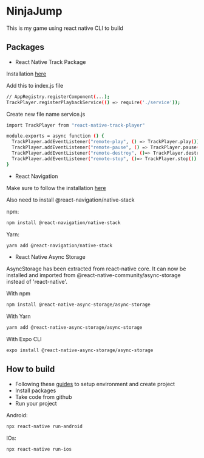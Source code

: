 # NinjaJump
This is my game using react native CLI to build
## Packages
* React Native Track Package

Installation [here](https://react-native-track-player.js.org/docs/basics/installation)

Add this to index.js file
```sh
// AppRegistry.registerComponent(...);
TrackPlayer.registerPlaybackService(() => require('./service'));
```
Create new file name service.js

```sh
import TrackPlayer from "react-native-track-player"

module.exports = async function () {
  TrackPlayer.addEventListener("remote-play", () => TrackPlayer.play())
  TrackPlayer.addEventListener("remote-pause", () => TrackPlayer.pause())
  TrackPlayer.addEventListener("remote-destroy", ()=> TrackPlayer.destroy())
  TrackPlayer.addEventListener("remote-stop", ()=> TrackPlayer.stop())
}
```


* React Navigation

Make sure to follow the installation [here](https://reactnavigation.org/docs/getting-started)

Also need to install @react-navigation/native-stack

npm:
```sh
npm install @react-navigation/native-stack
```

Yarn:
```sh
yarn add @react-navigation/native-stack
```


* React Native Async Storage

AsyncStorage has been extracted from react-native core. It can now be installed and imported from @react-native-community/async-storage instead of 'react-native'.

With npm
```sh
npm install @react-native-async-storage/async-storage
```

With Yarn
```sh
yarn add @react-native-async-storage/async-storage
```

With Expo CLI
```sh
expo install @react-native-async-storage/async-storage
```

## How to build
- Following these [guides](https://reactnative.dev/docs/environment-setup) to setup environment and create project
- Install packages
- Take code from github
- Run your project

Android:
```sh
npx react-native run-android
```
IOs:
```sh
npx react-native run-ios
```
